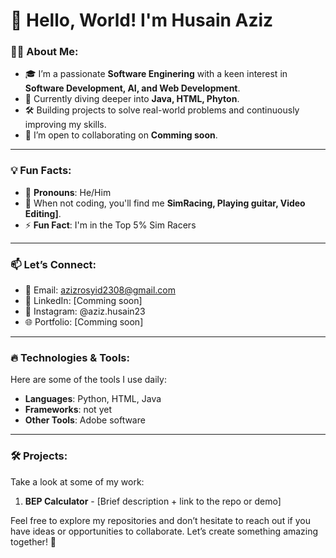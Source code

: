 # 👋 Hello, World! I'm Husain Aziz

### 👨‍💻 About Me:
- 🎓 I’m a passionate **Software Enginering** with a keen interest in **Software Development, AI, and Web Development**.
- 🌱 Currently diving deeper into **Java, HTML, Phyton**.
- 🛠️ Building projects to solve real-world problems and continuously improving my skills.
- 💬 I’m open to collaborating on **Comming soon**.

---

### 💡 Fun Facts:
- 🌟 **Pronouns**: He/Him
- 🎨 When not coding, you'll find me **SimRacing, Playing guitar, Video Editing]**.
- ⚡ **Fun Fact**: I'm in the Top 5% Sim Racers

---

### 📫 Let’s Connect:
- 📧 Email: azizrosyid2308@gmail.com
- 💼 LinkedIn: [Comming soon]
- 📸 Instagram: @aziz.husain23
- 🌐 Portfolio: [Comming soon]

---

### 🔥 Technologies & Tools:
Here are some of the tools I use daily:
- **Languages**: Python, HTML, Java
- **Frameworks**: not yet
- **Other Tools**: Adobe software

---

### 🛠️ Projects:
Take a look at some of my work:
1. **BEP Calculator** - [Brief description + link to the repo or demo]

Feel free to explore my repositories and don’t hesitate to reach out if you have ideas or opportunities to collaborate. Let’s create something amazing together! 🚀
